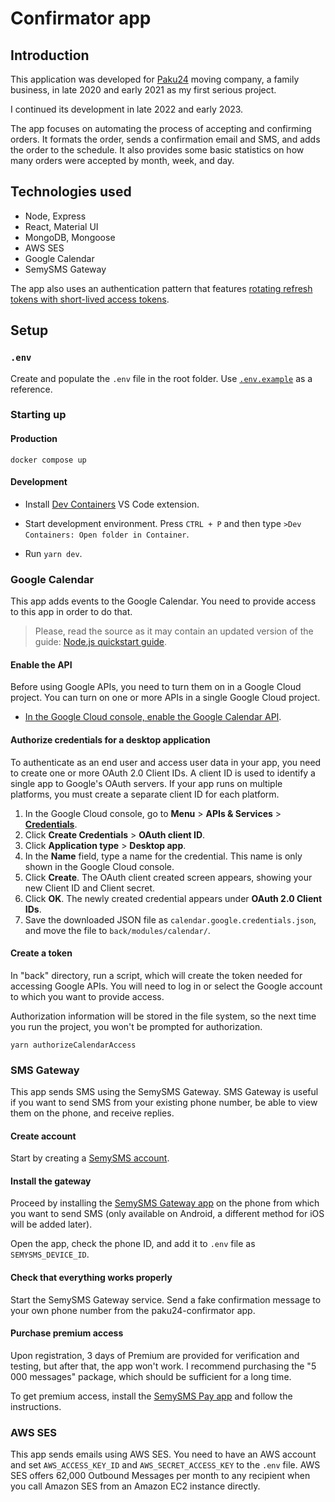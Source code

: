 # Confirmator app

## Introduction

This application was developed for [Paku24](https://paku24.fi/) moving company, a family business, in late 2020 and early 2021 as my first serious project.

I continued its development in late 2022 and early 2023.

The app focuses on automating the process of accepting and confirming orders. It formats the order, sends a confirmation email and SMS, and adds the order to the schedule. It also provides some basic statistics on how many orders were accepted by month, week, and day.

## Technologies used

- Node, Express
- React, Material UI
- MongoDB, Mongoose
- AWS SES
- Google Calendar
- SemySMS Gateway

The app also uses an authentication pattern that features [rotating refresh tokens with short-lived access tokens](https://supertokens.com/blog/the-best-way-to-securely-manage-user-sessions).

## Setup

### `.env`

Create and populate the `.env` file in the root folder. Use [`.env.example`](.env.example) as a reference.

### Starting up

#### Production

```
docker compose up
```

#### Development

- Install [Dev Containers](https://marketplace.visualstudio.com/items?itemName=ms-vscode-remote.remote-containers) VS Code extension.

- Start development environment. Press `CTRL + P` and then type `>Dev Containers: Open folder in Container`.

- Run `yarn dev`.

### Google Calendar

This app adds events to the Google Calendar. You need to provide access to this app in order to do that.

> Please, read the source as it may contain an updated version of the guide: [Node.js quickstart guide](https://developers.google.com/calendar/api/quickstart/nodejs).

#### Enable the API
Before using Google APIs, you need to turn them on in a Google Cloud project. You can turn on one or more APIs in a single Google Cloud project.
- [In the Google Cloud console, enable the Google Calendar API](https://console.cloud.google.com/flows/enableapi?apiid=calendar-json.googleapis.com).

#### Authorize credentials for a desktop application
To authenticate as an end user and access user data in your app, you need to create one or more OAuth 2.0 Client IDs. A client ID is used to identify a single app to Google's OAuth servers. If your app runs on multiple platforms, you must create a separate client ID for each platform.
1. In the Google Cloud console, go to **Menu** > **APIs & Services** > [**Credentials**](https://console.cloud.google.com/apis/credentials).
2. Click **Create Credentials** > **OAuth client ID**.
3. Click **Application type** > **Desktop app**.
4. In the **Name** field, type a name for the credential. This name is only shown in the Google Cloud console.
5. Click **Create**. The OAuth client created screen appears, showing your new Client ID and Client secret.
6. Click **OK**. The newly created credential appears under **OAuth 2.0 Client IDs**.
7. Save the downloaded JSON file as `calendar.google.credentials.json`, and move the file to `back/modules/calendar/`.

#### Create a token

In "back" directory, run a script, which will create the token needed for accessing Google APIs. You will need to log in or select the Google account to which you want to provide access. 

Authorization information will be stored in the file system, so the next time you run the project, you won't be prompted for authorization.

```
yarn authorizeCalendarAccess
```
### SMS Gateway

This app sends SMS using the SemySMS Gateway. SMS Gateway is useful if you want to send SMS from your existing phone number, be able to view them on the phone, and receive replies.

#### Create account

Start by creating a [SemySMS account](semysms.net).

#### Install the gateway

Proceed by installing the [SemySMS Gateway app](https://semysms.net/app.php) on the phone from which you want to send SMS (only available on Android, a different method for iOS will be added later).

Open the app, check the phone ID, and add it to `.env` file as `SEMYSMS_DEVICE_ID`.

#### Check that everything works properly

Start the SemySMS Gateway service. Send a fake confirmation message to your own phone number from the paku24-confirmator app. 

#### Purchase premium access

Upon registration, 3 days of Premium are provided for verification and testing, but after that, the app won't work. I recommend purchasing the "5 000 messages" package, which should be sufficient for a long time.

To get premium access, install the [SemySMS Pay app](https://play.google.com/store/apps/details?id=net.semysms.pay) and follow the instructions.

### AWS SES

This app sends emails using AWS SES. You need to have an AWS account and set `AWS_ACCESS_KEY_ID` and `AWS_SECRET_ACCESS_KEY` to the `.env` file. AWS SES offers 62,000 Outbound Messages per month to any recipient when you call Amazon SES from an Amazon EC2 instance directly.

